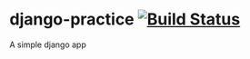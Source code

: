 # django-practice [![Build Status](https://travis-ci.org/berong91/django-practice.svg?branch=dev)](https://travis-ci.org/berong91/django-practice)
A simple django app
